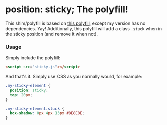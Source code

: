 position: sticky;  The polyfill!
========================

This shim/polyfill is based on [this polyfill](http://codepen.io/FWeinb/details/xLakC), except my version has no dependencies. Yay! Additionally, this polyfill will add a class `.stuck` when in the sticky position (and remove it when not).

### Usage
Simply include the polyfill:

``` html
<script src="sticky.js"></script>
```

And that's it. Simply use CSS as you normally would, for example:

``` css
.my-sticky-element {
  position: sticky;
  top: 20px;
}

.my-sticky-element.stuck {
  box-shadow: 0px 4px 13px #8E8E8E;
}
```
